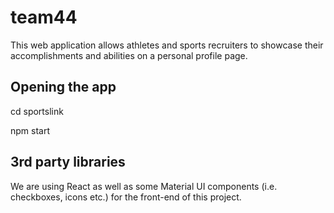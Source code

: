 # team44
This web application allows athletes and sports recruiters to showcase their accomplishments and abilities on a personal profile page. 
## Opening the app
cd sportslink

npm start

## 3rd party libraries
We are using React as well as some Material UI components (i.e. checkboxes, icons etc.) for the front-end of this project.
